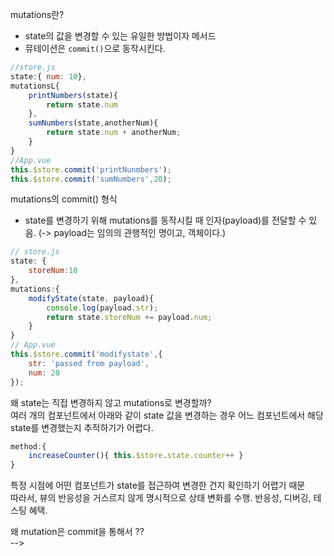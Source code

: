 mutations란?

* state의 값을 변경할 수 있는 유일한 방법이자 메서드
* 뮤테이션은 `commit()`으로 동작시킨다. 

```javascript
//store.js
state:{ num: 10},
mutationsL{
    printNumbers(state){
        return state.num
    },
    sumNumbers(state,anotherNum){
        return state.num + anotherNum;
    }
}
//App.vue
this.$store.commit('printNunmbers');
this.$store.commit('sumNumbers',20);
```

mutations의 commit() 형식

* state를 변경하기 위해 mutations를 동작시킬 때 인자(payload)를 전달할 수 있음. (-> payload는 임의의 관행적인 명이고, 객체이다.)

```javascript
// store.js
state: {
    storeNum:10
},
mutations:{
    modifyState(state, payload){
        console.log(payload.str);
        return state.storeNum += payload.num;
    }
}
// App.vue
this.$store.commit('modifystate',{
    str: 'passed from payload',
    num: 20
});

``` 

왜 state는 직접 변경하지 않고 mutations로 변경할까?  
여러 개의 컴포넌트에서 아래와 같이 state 값을 변경하는 경우 어느 컴포넌트에서 해당 state를 변경했는지 추적하기가 어렵다. 

```javascript
method:{
    increaseCounter(){ this.$store.state.counter++ }
}
```

특정 시점에 어떤 컴포넌트가 state를 접근하여 변경한 건지 확인하기 어렵기 때문  
따라서, 뷰의 반응성을 거스르지 않게 명시적으로 상태 변화를 수행. 반응성, 디버깅, 테스팅 혜택. 

왜 mutation은 commit을 통해서 ??  
-->  
